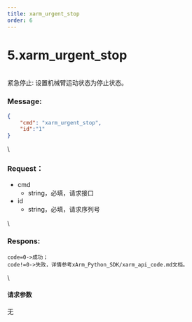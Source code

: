 ```yaml
---
title: xarm_urgent_stop
order: 6
---
```

# 5.xarm\_urgent\_stop
\
紧急停止:
设置机械臂运动状态为停止状态。
### Message:   
```json
{
    "cmd": "xarm_urgent_stop",
    "id":"1"
}
```
\
### Request：  
* cmd
  * string，必填，请求接口
* id
  * string，必填，请求序列号

\

### Respons:  
```
code=0->成功；
code!=0->失败，详情参考xArm_Python_SDK/xarm_api_code.md文档。
```
\
#### 请求参数
无
